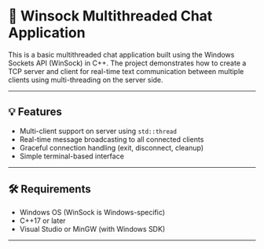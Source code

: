 # 🧠 Winsock Multithreaded Chat Application

This is a basic multithreaded chat application built using the Windows Sockets API (WinSock) in C++. The project demonstrates how to create a TCP server and client for real-time text communication between multiple clients using multi-threading on the server side.

---

## 💡 Features

- Multi-client support on server using `std::thread`
- Real-time message broadcasting to all connected clients
- Graceful connection handling (exit, disconnect, cleanup)
- Simple terminal-based interface

---

## 🛠 Requirements

- Windows OS (WinSock is Windows-specific)
- C++17 or later
- Visual Studio or MinGW (with Windows SDK)
  
---


